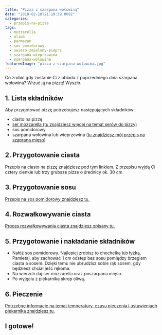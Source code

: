 ```yaml
---
title: "Pizza z szarpana wołowiną"
date: "2018-02-18T21:19:39.000Z"
categories: 
  - przepis-na-pizze
tags: 
  - mozzarella
  - oliwa
  - parmezan
  - sos-pomidorowy
  - swiezo-zmielony-pieprz
  - szarpana-wieprzowina
  - szarpana-wolowina
featuredImage: "pizza-z-szarpana-wolowina.jpg"
---
```


Co zrobić gdy zostanie Ci z obiadu z poprzedniego dnia szarpana wołowina? Wrzuć ją na pizzę! Wyszło.

## 1\. Lista składników

Aby przygotować pizzę potrzebujesz następujących składników:

- ciasto na pizzę
- <a title="Ser do pizzy" href="/jaki-ser-wybrac-do-pizzy/">ser mozzarella (tu znajdziesz więcej na temat serów do pizzy)</a>
- sos pomidorowy
- szarpana wołowina lub wieprzowina (<a href="/pizza-szarpana-wieprzowina-czyli-pulled-pork-pizza/">tu znajdziesz mój przepis na szapraną mięso</a>)

## 2\. Przygotowanie ciasta

Przepis na ciasto na pizzę znajdziesz <a title="Przepis na ciasto podstawowe" href="/przepis-na-ciasto-na-pizze/">pod tym linkiem</a>. Z przepisu wyjdą Ci cztery cienkie lub trzy grubsze pizze o średnicy ok. 30 cm.

## 3\. Przygotowanie sosu

<a title="Przepis na sos pomidorowy" href="/sos-pomidorowy/">Przepis na sos pomidorowy znajdziesz tu.</a>

## 4\. Rozwałkowywanie ciasta

<a title="Rozwałkowywanie ciasta" href="/jak-walkowac-ciasto-pizzy/">Proces rozwałkowywania ciasta znajdziesz opisany tu.</a>

## 5\. Przygotowanie i nakładanie składników

- Nałóż sos pomidorowy. Najlepiej zrobisz to chochelką lub łyżką. Pamietaj, aby zachować 1 cm odstęp bez sosu pomiędzy brzegiem ciasta a sosem. Dzięki temu nie ubrudzisz sobie rąk sosem, gdy będziesz chciał jeść rękoma.
- Na wierzch daj ser mozzarella oraz poszarpana mięso.
- Po wyjęciu z piekarnika skrop oliwą.

## 6\. Pieczenie

<a title="Jak ustawić piekarnik do pieczenia pizzy" href="/jak-ustawic-piekarnik-pieczenia-pizzy/">Potrzebne informacje na temat temperatury, czasu pieczenia i ustawieniach piekarnika znajdziesz tu.</a>

## I gotowe!
